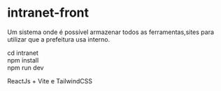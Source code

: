 # intranet-front

Um sistema onde é possível armazenar todos as ferramentas,sites para utilizar que a prefeitura usa interno.

 cd intranet <br />
  npm install <br />
  npm run dev


ReactJs + Vite e TailwindCSS
